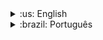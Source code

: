 <details>
  <summary>:us: English</summary>
  <h1>Car Shop</h1>

  ## :man_technologist: Developed Skills
  * MongoDB
  * Use of Mongoose (ODM) to work with MongoDB database
  * OOP (Object-Oriented Programming)
  * Building a CRUD API using SOLID principles
  * Unit testing with Mocha, Chai, and Sinon

  ## 🛠️ Tools Used
  * MongoDB
  * Mongoose.js
  * TypeScript
  * Node.js
  * Express.js
  * Docker
  * OOP (Object-Oriented Programming)
  * SOLID

## Description
Car Shop is a powerful backend web application designed specifically for managing car and motorcycle inventory. It provides a comprehensive set of features and functionalities to handle various aspects of inventory management efficiently.

Built with modern technologies such as Node.js, Express.js, and MongoDB, Car Shop offers a reliable and scalable backend infrastructure. It leverages the robustness of MongoDB as the database, allowing for seamless storage and retrieval of car and motorcycle data.

With Car Shop, users can perform essential CRUD (Create, Read, Update, Delete) operations on car and motorcycle records. It provides intuitive and secure API endpoints that enable easy retrieval of vehicle information, addition of new vehicles, updates to existing records, and removal of outdated entries.

The application follows the principles of Object-Oriented Programming (OOP) to ensure a clean and modular codebase. It adheres to the SOLID principles, promoting code reusability, maintainability, and extensibility. This design approach allows for easy integration of new features or modifications in the future.

Car Shop places great emphasis on the reliability and stability of the backend system. It includes a comprehensive suite of unit tests implemented using industry-standard testing frameworks such as Mocha, Chai, and Sinon. These tests cover critical components of the application, ensuring robustness and reducing the likelihood of bugs or errors.

To simplify the deployment process, Car Shop provides Docker integration. With a straightforward setup using Docker, developers can easily configure and launch the application, ensuring consistent environments across different deployments.

Overall, Car Shop is a feature-rich backend web application that offers seamless car and motorcycle inventory management. Its advanced technologies, adherence to best practices, and comprehensive testing make it a reliable and efficient solution for businesses or organizations in need of a powerful backend system for managing their vehicle inventory.

## ⚙️ How to Run
Docker must be installed.

1. Clone the repository to a preferred directory

```
  git clone git@github.com:brandao-rafael/car-shop.git
```

2. Navigate to the project's root folder and install all dependencies

```
npm install
```

3. To run the project, execute the following command in the project's root directory. This will orchestrate the Docker containers and make the application available. This command should be run in the terminal within the directory where the docker-compose.yml file is located.

```
docker-compose up -d
```

4. To run the server with Docker, access the terminal of the car_shop container and execute the following command. Then, use Insomnia, Postman, or any preferred software to interact with the API.

```
npm run dev
```

5. To test the project, use the following script in the terminal of the car_shop container.

```
npm run test:mocha
```

</details>

<details>
  <summary>:brazil: Português</summary>
  <h1>Car Shop</h1>

  ## :man_technologist: Habilidades desenvolvidas - Skills developed
  * MongoDB
  * Utilização do Mongoose (ODM) para trabalhar com o banco de dados MongoDB
  * POO
  * Contrução de uma API CRUD utilizando dos preceitos de SOLID
  * Testes unitários com: Mocha, Chai e Sinon

  ## 🛠️ Ferramentas Utilizadas - Tools Used

  * MongoDB
  * Mongoose.js
  * TypeScript
  * Node.js
  * Express.js
  * Docker
  * POO
  * SOLID

  # Description
Car Shop é um poderoso aplicativo web backend desenvolvido especificamente para gerenciar o inventário de carros e motocicletas. Ele oferece um conjunto abrangente de recursos e funcionalidades para lidar com vários aspectos de gerenciamento de inventário de forma eficiente.

Construído com tecnologias modernas como Node.js, Express.js e MongoDB, o Car Shop oferece uma infraestrutura backend confiável e escalável. Ele aproveita a robustez do MongoDB como banco de dados, permitindo o armazenamento e recuperação de dados de carros e motocicletas de forma transparente.

Com o Car Shop, os usuários podem realizar operações essenciais de CRUD (Criar, Ler, Atualizar, Excluir) em registros de carros e motocicletas. Ele fornece endpoints de API intuitivos e seguros que permitem a fácil recuperação de informações de veículos, adição de novos veículos, atualizações em registros existentes e remoção de entradas desatualizadas.

O aplicativo segue os princípios da Programação Orientada a Objetos (POO) para garantir um código limpo e modular. Ele adere aos princípios SOLID, promovendo a reutilização, manutenibilidade e extensibilidade do código. Essa abordagem de design permite a integração fácil de novos recursos ou modificações no futuro.

O Car Shop dá grande importância à confiabilidade e estabilidade do sistema backend. Ele inclui uma suíte abrangente de testes unitários implementados com frameworks de teste padrão do setor, como Mocha, Chai e Sinon. Esses testes abrangem componentes críticos do aplicativo, garantindo robustez e reduzindo a probabilidade de bugs ou erros.

Para simplificar o processo de implantação, o Car Shop oferece integração com o Docker. Com uma configuração simples usando o Docker, os desenvolvedores podem facilmente configurar e lançar o aplicativo, garantindo ambientes consistentes em diferentes implantações.

Em resumo, o Car Shop é um aplicativo web backend rico em recursos que oferece um gerenciamento de inventário de carros e motocicletas perfeito. Suas tecnologias avançadas, aderência às melhores práticas e testes abrangentes o tornam uma solução confiável e eficiente para empresas ou organizações que precisam de um sistema backend poderoso para gerenciar seu inventário de veículos.

  ## ⚙️ Como Executar

  É necessario ter o Docker instalado.

  1. Clone o repositório em uma pasta de preferência

  ```
  git clone git@github.com:brandao-rafael/car-shop.git
  ```

  2. Entre na pasta raíz do projeto, e instale todas as dependências

  ```
  npm install
  ```

  3. Para rodar o projeto é necessario executar o comando abaixo na raiz do projeto. Isso fará com que os containers docker sejam orquestrados e a aplicação esteja disponível. Esse comando deve ser executado via terminal dentro do diretório onde está o arquivo docker-compose.yml.

  ```
  docker-compose up -d
  ```
  4. Para rodar o servidor com o docker, basta acessar o terminal do container car_shop e rodar o comando abaixo e utilizar o insomnia, postman ou algum software de sua preferencia

  ```
  npm run dev
  ```

  5. Para testar o projeto use o seguinte script no terminal do container car_shop

  ```
  npm run test:mocha
  ```

  ## Requisitos Técnicos:
  * Crie a rota /cars onde seja possível cadastrar um carro
  * Crie o endpoint para listar carros
  * Escreva testes para cobrir 30% da camada de Service
  * Crie a rota /cars/:id onde seja possível atualizar um carro por ID
  * Crie a rota /motorcycles onde seja possível cadastrar uma moto
  * Escreva testes para cobrir 60% da camada de Service
  * Crie a rota /motorcycles onde seja possível listar motos
  * Crie a rota /motorcycles/:id onde seja possível atualizar uma moto por ID
  * Escreva testes para cobrir 80% da camada de Service
  * Crie a rota /cars/:id onde seja possível excluir um carro por ID
  * Crie a rota /motorcycles/:id onde seja possível excluir uma moto por ID
</details>
